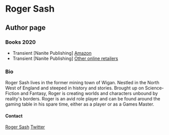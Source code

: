 # Roger Sash
## Author page


### Books 2020
* Transient [Nanite Publishing] [Amazon](https://www.amazon.co.uk/dp/B084BX3BQK)
* Transient [Nanite Publishing] [Other online retailers](https://books2read.com/u/3LDKNJ)

### Bio
Roger Sash lives in the former mining town of Wigan. Nestled in the North West of England and steeped in history and stories.
Brought up on Science-Fiction and Fantasy, Roger is creating worlds and characters unbound by reality's borders.
Roger is an avid role player and can be found around the gaming table in his spare time, either as a player or as a Games Master.

#### Contact

[Roger Sash](nanitepublishing@gmail.com)
[Twitter](https://twitter.com/SashRoger)
